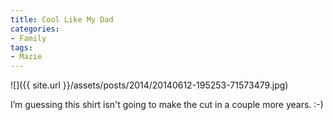 ```yaml
---
title: Cool Like My Dad
categories:
- Family
tags:
- Mazie
---
```


![]({{ site.url }}/assets/posts/2014/20140612-195253-71573479.jpg)
  



I’m guessing this shirt isn't going to make the cut in a couple more years. :-)

